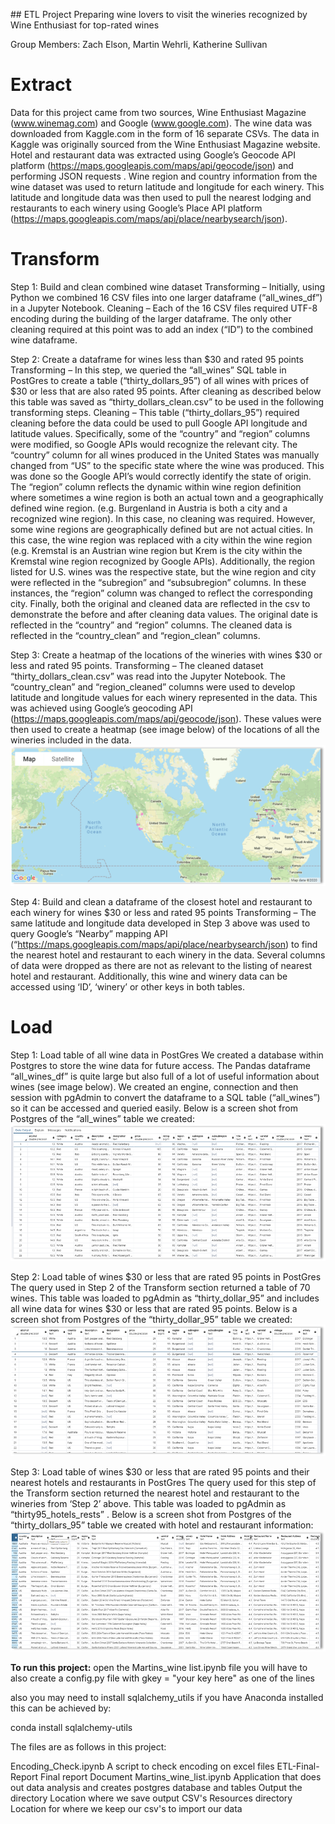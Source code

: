 ﻿﻿## ETL Project	
Preparing wine lovers to visit the wineries recognized by Wine Enthusiast for top-rated wines

Group Members: Zach Elson, Martin Wehrli, Katherine Sullivan

# Extract
Data for this project came from two sources, Wine Enthusiast Magazine (www.winemag.com) and Google (www.google.com).  The wine data was downloaded from Kaggle.com in the form of 16 separate CSVs.  The data in Kaggle was originally sourced from the Wine Enthusiast Magazine website. 
Hotel and restaurant data was extracted using Google’s Geocode API platform (https://maps.googleapis.com/maps/api/geocode/json) and performing JSON requests .  Wine region and country information from the wine dataset was used to return latitude and longitude for each winery.  This latitude and longitude data was then used to pull the nearest lodging and restaurants to each winery using Google’s Place API platform (https://maps.googleapis.com/maps/api/place/nearbysearch/json).

# Transform
Step 1: Build and clean combined wine dataset
Transforming – Initially, using Python we combined 16 CSV files into one larger dataframe (“all_wines_df”) in a Jupyter Notebook.
Cleaning – Each of the 16 CSV files required UTF-8 encoding during the building of the larger dataframe.  The only other cleaning required at this point was to add an index (“ID”) to the combined wine dataframe.

Step 2: Create a dataframe for wines less than $30 and rated 95 points
Transforming – In this step, we queried the “all_wines” SQL table in PostGres to create a table (“thirty_dollars_95”) of all wines with prices of $30 or less that are also rated 95 points.  After cleaning as described below this table was saved as “thirty_dollars_clean.csv” to be used in the following transforming steps.
Cleaning – This table (“thirty_dollars_95”) required cleaning before the data could be used to pull Google API longitude and latitude values.  Specifically, some of the “country” and “region” columns were modified, so Google APIs would recognize the relevant city.
The “country” column for all wines produced in the United States was manually changed from “US” to  the specific state where the wine was produced. This was done so the Google API’s would correctly identify the state of origin.
The “region” column reflects the dynamic within wine region definition where sometimes a wine region is both an actual town and a geographically defined wine region. (e.g. Burgenland in Austria is both a city and a recognized wine region). In this case, no cleaning was required. However, some wine regions are geographically defined but are not actual cities. In this case, the wine region was replaced with a city within the wine region (e.g. Kremstal is an Austrian wine region but Krem is the city within the Kremstal wine region recognized by Google APIs). 
Additionally, the region listed for U.S. wines was the respective state, but the wine region and city were reflected in the “subregion” and “subsubregion” columns. In these instances, the “region” column was changed to reflect the corresponding city.
Finally, both the original and cleaned data are reflected in the csv to demonstrate the before and after cleaning data values. The original date is reflected in the “country” and “region” columns. The cleaned data is reflected in the “country_clean” and “region_clean” columns.

Step 3: Create a heatmap of the locations of the wineries with wines $30 or less and rated 95 points.
Transforming – The cleaned dataset “thirty_dollars_clean.csv” was read into the Jupyter Notebook.  The “country_clean” and “region_cleaned” columns were used to develop latitude and longitude values for each winery represented in the data.  This was achieved using Google’s geocoding API (https://maps.googleapis.com/maps/api/geocode/json).  These values were then used to create a heatmap (see image below) of the locations of all the wineries included in the data.
![alt text](https://github.com/zelson71/ETL-project/blob/master/Images/Image1.png)
 
Step 4: Build and clean a dataframe of the closest hotel and restaurant to each winery for wines $30 or less and rated 95 points
Transforming – The same latitude and longitude data developed in Step 3 above was used to query Google’s “Nearby” mapping API (“https://maps.googleapis.com/maps/api/place/nearbysearch/json) to find the nearest hotel and restaurant to each winery in the data.  Several columns of data were dropped as there are not as relevant to the listing of nearest hotel and restaurant.  Additionally, this wine and winery data can be accessed using ‘ID’, ‘winery’ or other keys in both tables.

# Load
Step 1: Load table of all wine data in PostGres
We created a database within Postgres to store the wine data for future access. The Pandas dataframe “all_wines_df” is quite large but also full of a lot of useful information about wines (see image below).  We created an engine, connection and then session with pgAdmin to convert the dataframe to a SQL table (“all_wines”) so it can be accessed and queried easily.   Below is a screen shot from Postgres of the “all_wines” table we created:
![alt text](https://github.com/zelson71/ETL-project/blob/master/Images/Image2.png)

Step 2: Load table of wines $30 or less that are rated 95 points in PostGres
The query used in Step 2 of the Transform section returned a table of 70 wines.  This table was loaded to pgAdmin as “thirty_dollar_95” and includes all wine data for wines $30 or less that are rated 95 points. Below is a screen shot from Postgres of the “thirty_dollar_95” table we created:
![alt text](https://github.com/zelson71/ETL-project/blob/master/Images/Image3.png)
 
Step 3: Load table of wines $30 or less that are rated 95 points and their nearest hotels and restaurants in PostGres
The query used for this step of the Transform section returned the nearest hotel and restaurant to the wineries from ‘Step 2’ above.  This table was loaded to pgAdmin as “thirty95_hotels_rests” . Below is a screen shot from Postgres of the “thirty_dollars_95” table we created with hotel and restaurant information:
![alt text](https://github.com/zelson71/ETL-project/blob/master/Images/Image4.png)



**To run this project:**
open the Martins_wine list.ipynb file
you will have to also create a config.py file with 
gkey = "your key here" as one of the lines


also you may need to install sqlalchemy_utils
if you have Anaconda installed this can be achieved by:

conda install sqlalchemy-utils

The files are as follows in this project:

Encoding_Check.ipynb                      A script to check encoding on excel files
ETL-Final-Report                             Final report Document 
Martins_wine_list.ipynb                      Application that does out data analysis and creates postgres database and tables
Output the directory                         Location where we save output CSV's
Resources directory                          Location for where we keep our csv's to import our data
